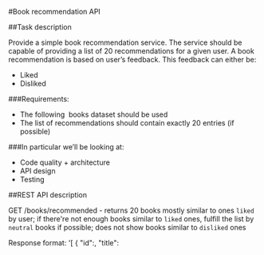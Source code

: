 #Book recommendation API

##Task description

Provide a simple book recommendation service.
The service should be capable of providing a list of 20 recommendations for a given user. A book recommendation is based on user’s feedback. This feedback can either be:

 - Liked
 - Disliked

###Requirements:

 - The following ​ books dataset​ should be used
 - The list of recommendations should contain exactly 20 entries (if possible)

###In particular we’ll be looking at:
 - Code quality + architecture
 - API design
 - Testing


##REST API description

GET /books/recommended - returns 20 books mostly similar to ones `liked` by user; if there're not enough books similar to `liked` ones, fulfill the list by `neutral` books if possible; does not show books similar to `disliked` ones

Response format:
'[
  {
    "id":<id>,
    "title":<title>,
    "author":<author_title>,
    "genre":<genre_title>,
    "assess":<assess_value>
  },
...
]'

TODO: consider to implement `weighted` recommendations based not only on current user's assessments but also on other users ones


GET /books/all?p=<page_number>&l=<page_length>&by=<order_by>&order=<order>&filter=<filter_expr> - returns paginated list of all books

Response format is similar to recommended book list


POST /book/like -d "{"id":<book_id>}" - like book; if it's already disliked, change the user's assess to `liked`

Response is empty if HTTP status is OK and is '{"error":<error>}'


DELETE /book/like -d "{"id":<book_id>}" - unlike book; if it's already liked or disliked, change the user's assess to `neutral`

Response is similar to `like` call response


POST /book/dislike -d "{"id":<book_id>}" - dislike book; if it's already liked, change the user's assess to `disliked`

Response is similar to `like` call response


DELETE /book/dislike -d "{"id":<book_id>}" - undislike book; if it's already liked or disliked, change the user's assess to `neutral`

Response is similar to `like` call response



##Database description

user(id varchar(100), name varchar(150))

book(id varchar(100), title varchar(250), author_id varchar(100) genre_id varchar(100)

author(id varchar(100), title varchar(250))

genre(id varchar(100), title varchar(250))

assess(id varchar(100), value smallint, book_id varchar(100), user_id varchar(100))


##Prerequisites

  - Java 11
  - Maven 3
  - Docker


```
( [[ -z `docker volume list | grep booksvolume` ]] && echo 'will create booksvolume' && docker volume create booksvolume && docker volume list ) ; \
echo 'Continuing' ; \
docker run --rm -d --name=booksdb -e "POSTGRES_DB=booksdb" -e "POSTGRES_USER=dbuser" -e "POSTGRES_PASSWORD=dbpassword" -p 5432:5432 -v booksvolume:/var/lib/postgresql/data postgres:11.1
```

###For debugging and testing purposes only

`docker run --rm -it --name=psql postgres:11.1 psql -h 172.17.0.1 -U dbuser -d booksdb`

`SELECT set_config('log_statement', 'all', true);`

`create database "booksdb-test" owner dbuser encoding 'UTF8';`


##Test

`mvn test`

TODO: increase services coverage, add integration tests


##Build

`mvn package`


##Run

`java -jar ./target/books-0.0.1-SNAPSHOT.jar`

##Test Manually


`curl -iv -X GET -H 'user: 1' http://127.0.0.1:8080/books/recommended`

`curl -iv -X GET -H 'user: 2' http://127.0.0.1:8080/books/recommended`

`curl -iv -X POST -H 'user: 1' -H 'Content-type: application/json' http://127.0.0.1:8080/book/like -d '{"id":528994972,"assess":"dislike"}'`

`curl -iv -X GET -H 'user: 1' http://127.0.0.1:8080/books/recommended`

(book 528994972 disappears from recommendations)

`curl -iv -X DELETE -H 'user: 1' -H 'Content-type: application/json' http://127.0.0.1:8080/book/like -d '{"id":528994972,"assess":"dislike"}'`

(book 528994972 appears in recommendations again)


or use swagger UI at http://localhost:8080/swagger-ui.html